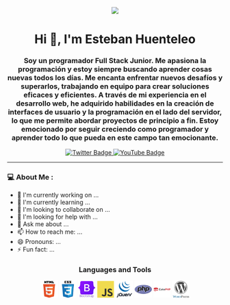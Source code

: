 <div id="header" align="center">
    <img src="https://media.giphy.com/media/qgQUggAC3Pfv687qPC/giphy.gif" width="200">
    <h1 align="center">Hi 👋, I'm Esteban Huenteleo</h1>
    <h3 align="center">
        Soy un programador Full Stack Junior. Me apasiona la programación y estoy siempre buscando aprender cosas nuevas
        todos los días. Me encanta enfrentar nuevos desafíos y superarlos, trabajando en equipo para crear soluciones
        eficaces y eficientes. A través de mi experiencia en el desarrollo web, he adquirido habilidades en la creación
        de interfaces de usuario y la programación en el lado del servidor, lo que me permite abordar proyectos de
        principio a fin. Estoy emocionado por seguir creciendo como programador y aprender todo lo que pueda en este
        campo tan emocionante.
    </h3>
</div>

<div align="center" id="badges">
    <a href="https://twitter.com/estebansubiabr2" target="_blank">
        <img src="https://img.shields.io/twitter/follow/estebansubiabr2?color=blue&logo=twitter&style=for-the-badge"
            alt="Twitter Badge">
    </a>
    <a href="https://www.youtube.com/@EstebanHuenteleo/videos" target="_blank">
        <img src="https://img.shields.io/youtube/channel/views/UCXRXmLhSeQ8Oz1mAyncMCVw?color=red&logo=youtube&style=for-the-badge"
            alt="YouTube Badge">
    </a>
</div>

---

### 💻 About Me :

- 🔭 I'm currently working on ...
- 🌱 I'm currently learning ...
- 👯 I'm looking to collaborate on ...
- 🤔 I'm looking for help with ...
- 💬 Ask me about ...
- 📫 How to reach me: ...
- 😄 Pronouns: ...
- ⚡ Fun fact: ...


<div id="images" align="center">
    <h3>Languages and Tools</h3>
    <div>
        <img src="https://github.com/devicons/devicon/blob/master/icons/html5/html5-original-wordmark.svg" width="40">
        <img src="https://github.com/devicons/devicon/blob/master/icons/css3/css3-original-wordmark.svg" width="40">
        <img src="https://github.com/devicons/devicon/blob/master/icons/bootstrap/bootstrap-original-wordmark.svg"
            width="40">
        <img src="https://github.com/devicons/devicon/blob/master/icons/javascript/javascript-original.svg" width="40">
        <img src="https://github.com/devicons/devicon/blob/master/icons/jquery/jquery-original-wordmark.svg" width="40">
        <img src="https://github.com/devicons/devicon/blob/master/icons/php/php-original.svg" width="40">
        <img src="https://github.com/devicons/devicon/blob/master/icons/cakephp/cakephp-original-wordmark.svg"
            width="40">
        <img src="https://github.com/devicons/devicon/blob/master/icons/wordpress/wordpress-original.svg" width="40">
    </div>
</div>
